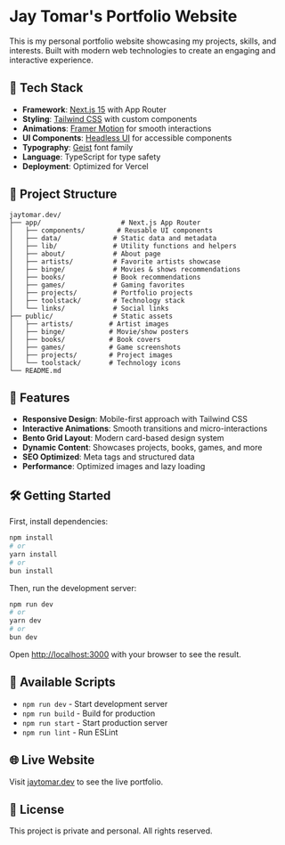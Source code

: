 # Jay Tomar's Portfolio Website

This is my personal portfolio website showcasing my projects, skills, and interests. Built with modern web technologies to create an engaging and interactive experience.

## 🚀 Tech Stack

- **Framework**: [Next.js 15](https://nextjs.org/) with App Router
- **Styling**: [Tailwind CSS](https://tailwindcss.com/) with custom components
- **Animations**: [Framer Motion](https://www.framer.com/motion/) for smooth interactions
- **UI Components**: [Headless UI](https://headlessui.com/) for accessible components
- **Typography**: [Geist](https://vercel.com/font) font family
- **Language**: TypeScript for type safety
- **Deployment**: Optimized for Vercel

## 📁 Project Structure

```
jaytomar.dev/
├── app/                    # Next.js App Router
│   ├── components/        # Reusable UI components
│   ├── data/             # Static data and metadata
│   ├── lib/              # Utility functions and helpers
│   ├── about/            # About page
│   ├── artists/          # Favorite artists showcase
│   ├── binge/            # Movies & shows recommendations
│   ├── books/            # Book recommendations
│   ├── games/            # Gaming favorites
│   ├── projects/         # Portfolio projects
│   ├── toolstack/        # Technology stack
│   └── links/            # Social links
├── public/               # Static assets
│   ├── artists/         # Artist images
│   ├── binge/           # Movie/show posters
│   ├── books/           # Book covers
│   ├── games/           # Game screenshots
│   ├── projects/        # Project images
│   └── toolstack/       # Technology icons
└── README.md
```

## 🎨 Features

- **Responsive Design**: Mobile-first approach with Tailwind CSS
- **Interactive Animations**: Smooth transitions and micro-interactions
- **Bento Grid Layout**: Modern card-based design system
- **Dynamic Content**: Showcases projects, books, games, and more
- **SEO Optimized**: Meta tags and structured data
- **Performance**: Optimized images and lazy loading

## 🛠️ Getting Started

First, install dependencies:

```bash
npm install
# or
yarn install
# or
bun install
```

Then, run the development server:

```bash
npm run dev
# or
yarn dev
# or
bun dev
```

Open [http://localhost:3000](http://localhost:3000) with your browser to see the result.

## 📝 Available Scripts

- `npm run dev` - Start development server
- `npm run build` - Build for production
- `npm run start` - Start production server
- `npm run lint` - Run ESLint

## 🌐 Live Website

Visit [jaytomar.dev](https://jaytomar.dev) to see the live portfolio.

## 📄 License

This project is private and personal. All rights reserved.
